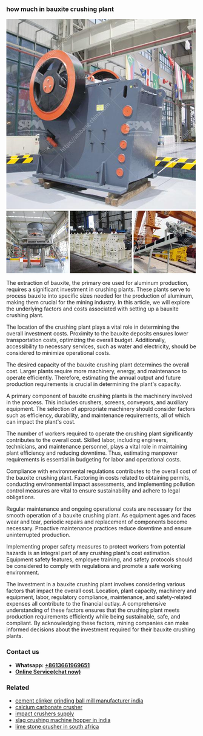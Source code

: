 <h3>how much in bauxite crushing plant</h3><img src='1708497662.jpg' alt=''><p>The extraction of bauxite, the primary ore used for aluminum production, requires a significant investment in crushing plants. These plants serve to process bauxite into specific sizes needed for the production of aluminum, making them crucial for the mining industry. In this article, we will explore the underlying factors and costs associated with setting up a bauxite crushing plant.</p><p>The location of the crushing plant plays a vital role in determining the overall investment costs. Proximity to the bauxite deposits ensures lower transportation costs, optimizing the overall budget. Additionally, accessibility to necessary services, such as water and electricity, should be considered to minimize operational costs.</p><p>The desired capacity of the bauxite crushing plant determines the overall cost. Larger plants require more machinery, energy, and maintenance to operate efficiently. Therefore, estimating the annual output and future production requirements is crucial in determining the plant's capacity.</p><p>A primary component of bauxite crushing plants is the machinery involved in the process. This includes crushers, screens, conveyors, and auxiliary equipment. The selection of appropriate machinery should consider factors such as efficiency, durability, and maintenance requirements, all of which can impact the plant's cost.</p><p>The number of workers required to operate the crushing plant significantly contributes to the overall cost. Skilled labor, including engineers, technicians, and maintenance personnel, plays a vital role in maintaining plant efficiency and reducing downtime. Thus, estimating manpower requirements is essential in budgeting for labor and operational costs.</p><p>Compliance with environmental regulations contributes to the overall cost of the bauxite crushing plant. Factoring in costs related to obtaining permits, conducting environmental impact assessments, and implementing pollution control measures are vital to ensure sustainability and adhere to legal obligations.</p><p>Regular maintenance and ongoing operational costs are necessary for the smooth operation of a bauxite crushing plant. As equipment ages and faces wear and tear, periodic repairs and replacement of components become necessary. Proactive maintenance practices reduce downtime and ensure uninterrupted production.</p><p>Implementing proper safety measures to protect workers from potential hazards is an integral part of any crushing plant's cost estimation. Equipment safety features, employee training, and safety protocols should be considered to comply with regulations and promote a safe working environment.</p><p>The investment in a bauxite crushing plant involves considering various factors that impact the overall cost. Location, plant capacity, machinery and equipment, labor, regulatory compliance, maintenance, and safety-related expenses all contribute to the financial outlay. A comprehensive understanding of these factors ensures that the crushing plant meets production requirements efficiently while being sustainable, safe, and compliant. By acknowledging these factors, mining companies can make informed decisions about the investment required for their bauxite crushing plants.</p><h3>Contact us</h3><ul><li><strong>Whatsapp:&nbsp;<a href="https://wa.me/8613661969651">+8613661969651</a></strong></li><li><a href="https://swt.shibang-china.com/?git&amp;zhl&amp;how much in bauxite crushing plant"><strong>Online Service(chat now)</strong></a></li></ul><h3>Related</h3><ul><li><a href='cement clinker grinding ball mill manufacturer india.md'>cement clinker grinding ball mill manufacturer india</a></li><li><a href='calcium carbonate crusher.md'>calcium carbonate crusher</a></li><li><a href='impact crushers supply.md'>impact crushers supply</a></li><li><a href='slag crushing machine hopper in india.md'>slag crushing machine hopper in india</a></li><li><a href='lime stone crusher in south africa.md'>lime stone crusher in south africa</a></li></ul>